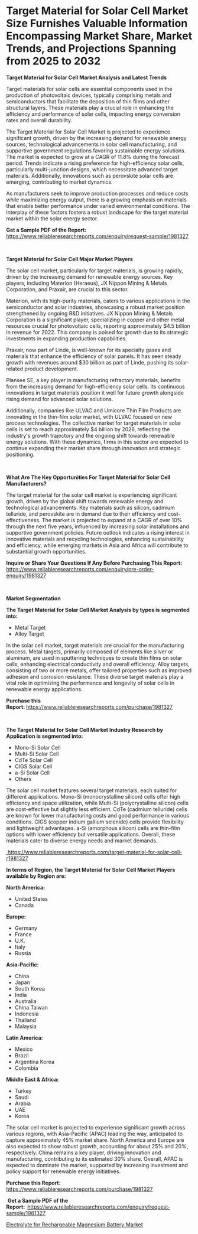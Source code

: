 <p><h1>Target Material for Solar Cell Market Size Furnishes Valuable Information Encompassing Market Share, Market Trends, and Projections Spanning from 2025 to 2032</h1></p><p><strong>Target Material for Solar Cell Market Analysis and Latest Trends</strong></p>
<p><p>Target materials for solar cells are essential components used in the production of photovoltaic devices, typically comprising metals and semiconductors that facilitate the deposition of thin films and other structural layers. These materials play a crucial role in enhancing the efficiency and performance of solar cells, impacting energy conversion rates and overall durability.</p><p>The Target Material for Solar Cell Market is projected to experience significant growth, driven by the increasing demand for renewable energy sources, technological advancements in solar cell manufacturing, and supportive government regulations favoring sustainable energy solutions. The market is expected to grow at a CAGR of 11.8% during the forecast period. Trends indicate a rising preference for high-efficiency solar cells, particularly multi-junction designs, which necessitate advanced target materials. Additionally, innovations such as perovskite solar cells are emerging, contributing to market dynamics. </p><p>As manufacturers seek to improve production processes and reduce costs while maximizing energy output, there is a growing emphasis on materials that enable better performance under varied environmental conditions. The interplay of these factors fosters a robust landscape for the target material market within the solar energy sector.</p></p>
<p><strong>Get a Sample PDF of the Report:&nbsp;</strong> <a href="https://www.reliableresearchreports.com/enquiry/request-sample/1981327?utm_campaign=2002&utm_medium=2&utm_source=Github&utm_content=ia&utm_term=05022025&utm_id=target-material-for-solar-cell">https://www.reliableresearchreports.com/enquiry/request-sample/1981327</a></p>
<p>&nbsp;</p>
<p><strong>Target Material for Solar Cell Major Market Players</strong></p>
<p><p>The solar cell market, particularly for target materials, is growing rapidly, driven by the increasing demand for renewable energy sources. Key players, including Materion (Heraeus), JX Nippon Mining & Metals Corporation, and Praxair, are crucial to this sector. </p><p>Materion, with its high-purity materials, caters to various applications in the semiconductor and solar industries, showcasing a robust market position strengthened by ongoing R&D initiatives. JX Nippon Mining & Metals Corporation is a significant player, specializing in copper and other metal resources crucial for photovoltaic cells, reporting approximately $4.5 billion in revenue for 2022. This company is poised for growth due to its strategic investments in expanding production capabilities.</p><p>Praxair, now part of Linde, is well-known for its specialty gases and materials that enhance the efficiency of solar panels. It has seen steady growth with revenues around $30 billion as part of Linde, pushing its solar-related product development.</p><p>Plansee SE, a key player in manufacturing refractory materials, benefits from the increasing demand for high-efficiency solar cells. Its continuous innovations in target materials position it well for future growth alongside rising demand for advanced solar solutions.</p><p>Additionally, companies like ULVAC and Umicore Thin Film Products are innovating in the thin-film solar market, with ULVAC focused on new process technologies. The collective market for target materials in solar cells is set to reach approximately $4 billion by 2026, reflecting the industry's growth trajectory and the ongoing shift towards renewable energy solutions. With these dynamics, firms in this sector are expected to continue expanding their market share through innovation and strategic positioning.</p></p>
<p>&nbsp;</p>
<p><strong>What Are The Key Opportunities For Target Material for Solar Cell Manufacturers?</strong></p>
<p><p>The target material for the solar cell market is experiencing significant growth, driven by the global shift towards renewable energy and technological advancements. Key materials such as silicon, cadmium telluride, and perovskite are in demand due to their efficiency and cost-effectiveness. The market is projected to expand at a CAGR of over 10% through the next five years, influenced by increasing solar installations and supportive government policies. Future outlook indicates a rising interest in innovative materials and recycling technologies, enhancing sustainability and efficiency, while emerging markets in Asia and Africa will contribute to substantial growth opportunities.</p></p>
<p><strong>Inquire or Share Your Questions If Any Before Purchasing This Report:</strong> <a href="https://www.reliableresearchreports.com/enquiry/pre-order-enquiry/1981327?utm_campaign=2002&utm_medium=2&utm_source=Github&utm_content=ia&utm_term=05022025&utm_id=target-material-for-solar-cell">https://www.reliableresearchreports.com/enquiry/pre-order-enquiry/1981327</a></p>
<p>&nbsp;</p>
<p><strong>Market Segmentation</strong></p>
<p><strong>The Target Material for Solar Cell Market Analysis by types is segmented into:</strong></p>
<p><ul><li>Metal Target</li><li>Alloy Target</li></ul></p>
<p><p>In the solar cell market, target materials are crucial for the manufacturing process. Metal targets, primarily composed of elements like silver or aluminum, are used in sputtering techniques to create thin films on solar cells, enhancing electrical conductivity and overall efficiency. Alloy targets, consisting of two or more metals, offer tailored properties such as improved adhesion and corrosion resistance. These diverse target materials play a vital role in optimizing the performance and longevity of solar cells in renewable energy applications.</p></p>
<p><strong>Purchase this Report:&nbsp;</strong><a href="https://www.reliableresearchreports.com/purchase/1981327?utm_campaign=2002&utm_medium=2&utm_source=Github&utm_content=ia&utm_term=05022025&utm_id=target-material-for-solar-cell">https://www.reliableresearchreports.com/purchase/1981327</a></p>
<p>&nbsp;</p>
<p><strong>The Target Material for Solar Cell Market Industry Research by Application is segmented into:</strong></p>
<p><ul><li>Mono-Si Solar Cell</li><li>Multi-Si Solar Cell</li><li>CdTe Solar Cell</li><li>CIGS Solar Cell</li><li>a-Si Solar Cell</li><li>Others</li></ul></p>
<p><p>The solar cell market features several target materials, each suited for different applications. Mono-Si (monocrystalline silicon) cells offer high efficiency and space utilization, while Multi-Si (polycrystalline silicon) cells are cost-effective but slightly less efficient. CdTe (cadmium telluride) cells are known for lower manufacturing costs and good performance in various conditions. CIGS (copper indium gallium selenide) cells provide flexibility and lightweight advantages. a-Si (amorphous silicon) cells are thin-film options with lower efficiency but versatile applications. Overall, these materials cater to diverse energy needs and market demands.</p></p>
<p><a href="https://www.reliableresearchreports.com/target-material-for-solar-cell-r1981327?utm_campaign=2002&utm_medium=2&utm_source=Github&utm_content=ia&utm_term=05022025&utm_id=target-material-for-solar-cell">&nbsp;https://www.reliableresearchreports.com/target-material-for-solar-cell-r1981327</a></p>
<p><strong>In terms of Region, the Target Material for Solar Cell Market Players available by Region are:</strong></p>
<p>
    <p> <strong> North America: </strong>
        <ul>
            <li>United States</li>
            <li>Canada</li>
        </ul>
        </p> 
    <p> <strong> Europe: </strong>
        <ul>
            <li>Germany</li>
            <li>France</li>
            <li>U.K.</li>
            <li>Italy</li>
            <li>Russia</li>
        </ul>
        </p> 
    <p> <strong> Asia-Pacific: </strong>
        <ul>
            <li>China</li>
            <li>Japan</li>
            <li>South Korea</li>
            <li>India</li>
            <li>Australia</li>
            <li>China Taiwan</li>
            <li>Indonesia</li>
            <li>Thailand</li>
            <li>Malaysia</li>
        </ul>
        </p> 
    <p> <strong> Latin America: </strong>
        <ul>
            <li>Mexico</li>
            <li>Brazil</li>
            <li>Argentina Korea</li>
            <li>Colombia</li>
        </ul>
        </p> 
    <p> <strong> Middle East & Africa: </strong>
        <ul>
            <li>Turkey</li>
            <li>Saudi</li>
            <li>Arabia</li>
            <li>UAE</li>
            <li>Korea</li>
        </ul>
    </p>
    </p>
<p><p>The solar cell market is projected to experience significant growth across various regions, with Asia-Pacific (APAC) leading the way, anticipated to capture approximately 45% market share. North America and Europe are also expected to show robust growth, accounting for about 25% and 20%, respectively. China remains a key player, driving innovation and manufacturing, contributing to its estimated 30% share. Overall, APAC is expected to dominate the market, supported by increasing investment and policy support for renewable energy initiatives.</p></p>
<p><strong>Purchase this Report: </strong><a href="https://www.reliableresearchreports.com/purchase/1981327?utm_campaign=2002&utm_medium=2&utm_source=Github&utm_content=ia&utm_term=05022025&utm_id=target-material-for-solar-cell">https://www.reliableresearchreports.com/purchase/1981327</a></p>
<p>&nbsp;<strong>Get a Sample PDF of the Report:&nbsp;&nbsp;</strong><a href="https://www.reliableresearchreports.com/enquiry/request-sample/1981327?utm_campaign=2002&utm_medium=2&utm_source=Github&utm_content=ia&utm_term=05022025&utm_id=target-material-for-solar-cell">https://www.reliableresearchreports.com/enquiry/request-sample/1981327</a></p>
<p><strong></strong></p>
<p><p><a href="https://github.com/nathandecarvalho/Market-Research-Report-List-5/blob/main/electrolyte-for-rechargeable-magnesium-battery-market.md?utm_campaign=2002&utm_medium=2&utm_source=Github&utm_content=ia&utm_term=05022025&utm_id=target-material-for-solar-cell">Electrolyte for Rechargeable Magnesium Battery Market</a></p></p>